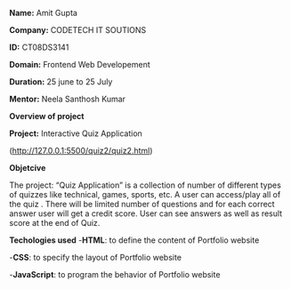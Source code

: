 **Name:** Amit Gupta

**Company:** CODETECH IT SOUTIONS

**ID:** CT08DS3141

**Domain:** Frontend Web Developement

**Duration:** 25 june to 25 July

**Mentor:** Neela Santhosh Kumar




**Overview of project**

**Project:** Interactive Quiz Application

(http://127.0.0.1:5500/quiz2/quiz2.html)




**Objetcive**

The project: “Quiz Application” is a collection of number of different types of quizzes like technical, games, sports, etc. A user can access/play all of the quiz . There will be limited number of questions and for each correct answer user will get a credit score. User can see answers as well as result score at the end of Quiz.




**Techologies used**
-**HTML**: to define the content of Portfolio website

-**CSS**: to specify the layout of Portfolio website

-**JavaScript**: to program the behavior of Portfolio website
